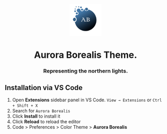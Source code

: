 <p align ="center">
  <img src=".\images\logo.png" alt="Aurora-Borealis Logo" width="100" />
</p>
<h1 align ="center">
   Aurora Borealis Theme.
</h1>
<h3 align ="center">
  Representing the northern lights.
</h3>  

## Installation via VS Code

1. Open **Extensions** sidebar panel in VS Code. `View → Extensions` or `Ctrl + Shift + X`
2. Search for `Aurora Borealis`
3. Click **Install** to install it
4. Click **Reload** to reload the editor
5. Code > Preferences > Color Theme > **Aurora Borealis**
